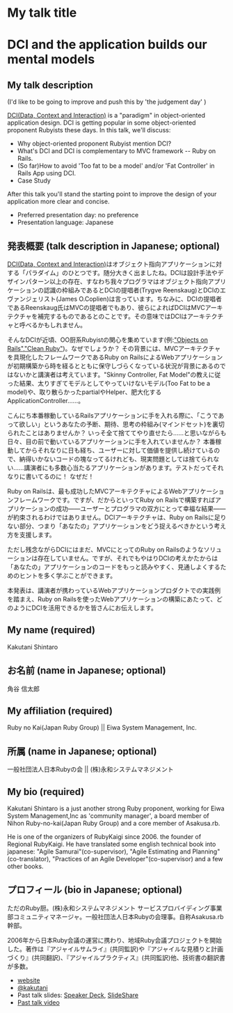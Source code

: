 # My talk title
# DCI and the application builds our mental models

## My talk description

(I'd like to be going to improve and push this by 'the judgement day' )

[DCI(Data, Context and Interaction)](http://en.wikipedia.org/wiki/Data,_Context,_and_Interaction) is a "paradigm" in object-oriented application design. DCI is getting popular in some object-oriented proponent Rubyists these days. In this talk, we'll discuss:

- Why object-oriented proponent Rubyist mention DCI?
- What's DCI and DCI is complementary to MVC framework -- Ruby on Rails.
- (So far)How to avoid 'Too fat to be a model' and/or 'Fat Controller' in Rails App using DCI.
- Case Study

After this talk you'll stand the starting point to improve the design of your application more clear and concise.

- Preferred presentation day: no preference
- Presentation language: Japanese

## 発表概要 (talk description in Japanese; optional)

[DCI(Data, Context and Interaction)](http://en.wikipedia.org/wiki/Data,_Context,_and_Interaction)はオブジェクト指向アプリケーションに対する「パラダイム」のひとつです。随分大きく出ましたね。DCIは設計手法やデザインパターン以上の存在、すなわち我々プログラマはオブジェクト指向アプリケーションの認識の枠組みであるとDCIの提唱者(Trygve Reenskaug)とDCIのエヴァンジェリスト(James O.Coplien)は言っています。ちなみに、DCIの提唱者であるReenskaug氏はMVCの提唱者でもあり、彼らによればDCIはMVCアーキテクチャを補完するものであるとのことです。その意味ではDCIはアーキテクチャと呼べるかもしれません。

そんなDCIが近頃、OO厨系Rubyistの関心を集めています(例:["Objects on Rails"](http://objectsonrails.com/),["Clean Ruby"](http://clean-ruby.com/))。なぜでしょうか？  その背景には、MVCアーキテクチャを具現化したフレームワークであるRuby on RailsによるWebアプリケーションが初期構築から時を経るとともに保守しづらくなっている状況が背景にあるのではないかと講演者は考えています。"Skinny Controller, Fat Model"の教えに従った結果、太りすぎてモデルとしてやっていけないモデル(Too Fat to be a model)や、取り散らかったpartialやHelper、肥大化するApplicationController……。

こんにち本番稼動しているRailsアプリケーションに手を入れる際に、「こうであって欲しい」というあなたの予断、期待、思考の枠組み(マインドセット)を裏切られたことはありませんか？ いっそ全て捨ててやり直せたら……と思いながらも日々、目の前で動いているアプリケーションに手を入れていませんか？ 本番稼動してからそれなりに日も経ち、ユーザーに対して価値を提供し続けているので、納得いかないコードの塊なってるけれども、現実問題としては捨てられない……講演者にも多数心当たるアプリケーションがあります。テストだってそれなりに書いてるのに！ なぜだ！

Ruby on Railsは、最も成功したMVCアーキテクチャによるWebアプリケーションフレームワークです。ですが、だからといってRuby on Railsで構築すればアプリケーションの成功——ユーザーとプログラマの双方にとって幸福な結果——が約束されるわけではありません。DCIアーキテクチャは、Ruby on Railsに足りない部分、つまり「あなたの」アプリケーションをどう捉えるべきかという考え方を支援します。

ただし残念ながらDCIにはまだ、MVCにとってのRuby on Railsのようなソリューションは存在していません。ですが、それでもやはりDCIの考えかたからは「あなたの」アプリケーションのコードをもっと読みやすく、見通しよくするためのヒントを多く学ぶことができます。

本発表は、講演者が携わっているWebアプリケーションプロダクトでの実践例を踏まえ、Ruby on Railsを使ったWebアプリケーションの構築にあたって、どのようにDCIを活用できるかを皆さんにお伝えします。

## My name (required)

Kakutani Shintaro

## お名前 (name in Japanese; optional)

角谷 信太郎

## My affiliation (required)

Ruby no Kai(Japan Ruby Group) || Eiwa System Management, Inc.

## 所属 (name in Japanese; optional)

一般社団法人日本Rubyの会 || (株)永和システムマネジメント

## My bio (required)

Kakutani Shintaro is a just another strong Ruby proponent, working for Eiwa System Management,Inc as 'community manager', a board member of Nihon Ruby-no-kai(Japan Ruby Group) and a core member of Asakusa.rb.

He is one of the organizers of RubyKaigi since 2006. the founder of Regional RubyKaigi. He have translated some english technical book into japanese: "Agile Samurai"(co-supervisor), "Agile Estimating and Planning"(co-translator), "Practices of an Agile Developer"(co-supervisor) and a few other books.

## プロフィール (bio in Japanese; optional)

ただのRuby厨。(株)永和システムマネジメント サービスプロバイディング事業部コミュニティマネージャ。一般社団法人日本Rubyの会理事。自称Asakusa.rb幹部。

2006年から日本Ruby会議の運営に携わり、地域Ruby会議プロジェクトを開始した。著作は『アジャイルサムライ』(共同監訳)や『アジャイルな見積りと計画づくり』(共同翻訳)、『アジャイルプラクティス』(共同監訳)他、技術書の翻訳書が多数。

- [website](http://www.kakutani.com)
- [@kakutani](https://twitter.com/#!/kakutani)
- Past talk slides: [Speaker Deck](http://speakerdeck.com/u/kakutani), [SlideShare](http://www.slideshare.net/kakutani)
- [Past talk video](http://rubykaigi.org/2011/en/schedule/details/17M09)
